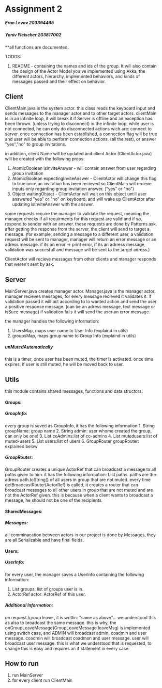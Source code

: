 Assignment 2
=========================

##### Eran Levav 203394465
##### Yaniv Fleischer 203817002


**all functions are documented.

TODOS:
1. README - containing the names and ids of the group.
It will also contain the design of the Actor Model you’ve implemented using Akka,
the different actors, hierarchy, implemented behaviors,
and kinds of messages passed and their effect on behavior.



## Client
ClientMain.java is the system actor.
this class reads the keyboard input and sends messages to the manager actor and to other 
target actors.
clientMain is in an infinite loop, it will break it if Server is offline and an exception has been thrown. (unless trying to disconnect)
in the infinite loop, while user is not connected, he can only do disconnected actions wich are:
connect to server.
once connection has been established, a connection flag will be true and user will be able to perform connection actions. (all the rest), or answer "yes","no" to group invitations.

in addition, client Name will be updated and client Actor (ClientActor.java) will be created with the following props:
1. AtomicBoolean isInviteAnswer - will contain answer from user regarding group invitation
2. AtomicBoolean expectingInviteAnswer - ClientActor will change this flag to true once an invitation has been recieved so ClientMain will recieve inputs only regarding group invitation answer. ("yes" or "no")
3. Object waitingObject - ClientActor will wait on this object untill user answered "yes" or "no" on keyboard, and will wake up ClientActor after updating isInviteAnswer with  the answer.

some requests require the manager to validate the request,
meaning the manager checks if all requirments for this request are valid and if so, 
respond to sender with an answer.
these requests are done by Patterns.ask. after getting the response from the server, 
the client will send to target a message.
(for example, sending a message to a different user, a validation request will be sent to manager, manager will return an error message or an adress message. if its an error -> print error, if its an adrress message, validation was succesfull and message will be sent to the target adress.)

ClientActor will recieve messages from other clients and manager responds that weren't sent by ask.


## Server
MainServer.java creates manager actor.
Manager.java is the manager actor.
manager recieves messages, for every message recieved it validates it.
if validation passed it will act according to to wanted action and send the user a positive response message. (can be an adress message, text message or isSucc message)
if validation fails it will send the user an error message.

the manager handles the following information:
1. UsersMap, maps user name to User Info (explaind in utils)
2. groupsMap, maps group name to Group Info (explaind in utils)

##### unMutedAutomatically
this is a timer, once user has been muted, the timer is activated.
once time expires, if user is still muted, he will be moved back to user.

## Utils
this module contains shared messages, functions and data structors.
#### Groups: 
##### GroupInfo: 
every group is saved as GroupInfo, it has the following information
    1. String groupName: group name
    2. String admin: user whome created the group, can only be one!
    3. List<String> coAdmins:list of co-admins
    4. List<String> mutedusers:list of muted-users
    5. List<String> users:list of users
    6. GroupRouter groupRouter: explained below
  
##### GroupRouter:
GroupRouter creates a unique ActorRef that can broadcast a message to all paths given to him.
it has the following information:
List<String> paths: paths are the adress path.toString() of all users in group that are not muted.
every time getBroadcastRouter(ActorRef) is called, it creates a router that can broadcast messages to all other users in group that are not muted and are not the ActorRef given.
this is because when a client wants to broadcast a message, he should not be one of the recipients.
  
  
#### SharedMessages:
##### Messages:
all comminacation between actors in our project is done by Messages,
they are all Serializable and have final fields.

#### Users:
##### UserInfo:
for every user, the manager saves a UserInfo containing the following information:
1.  List<String> groups: list of groups user is in.
2.  ActorRef actor: ActorRef of this user.

##### Additional Information:
 on request /group leave <groupname>, it is writtin: "same as above"...
we understood this as also to broadcast the same message.
this is why, the onGroupLeaveMessage(GroupLeaveMessage leaveMsg) is implemented using switch case, and ADMIN will broadcast admin, coadmin and user message. coadmin will broadcast coadmon and user message. user will broadcast user message.
this is what we understood that is requested, to change this is easy and requires an if statement in every case.

## How to run

1. run MainServer
2. for every client run ClientMain


